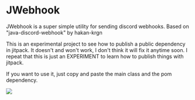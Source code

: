 # JWebhook
 JWebhook is a super simple utility for sending discord webhooks. Based on "java-discord-webhook" by hakan-krgn

This is an experimental project to see how to publish a public dependency in jitpack. It doesn't and won't work, I don't think it will fix it anytime soon. I repeat that this is just an EXPERIMENT to learn how to publish things with jitpack.

If you want to use it, just copy and paste the main class and the pom dependency.

[![](https://jitpack.io/v/litjisz/JWebhook.svg)](https://jitpack.io/#litjisz/JWebhook)
